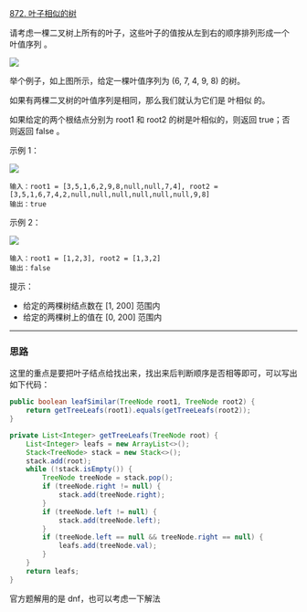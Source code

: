 [872. 叶子相似的树](https://leetcode.cn/problems/leaf-similar-trees/description/)

请考虑一棵二叉树上所有的叶子，这些叶子的值按从左到右的顺序排列形成一个 叶值序列 。

![](https://s3-lc-upload.s3.amazonaws.com/uploads/2018/07/16/tree.png)

举个例子，如上图所示，给定一棵叶值序列为 (6, 7, 4, 9, 8) 的树。

如果有两棵二叉树的叶值序列是相同，那么我们就认为它们是 叶相似 的。

如果给定的两个根结点分别为 root1 和 root2 的树是叶相似的，则返回 true；否则返回 false 。



示例 1：

![](https://assets.leetcode.com/uploads/2020/09/03/leaf-similar-1.jpg)
```
输入：root1 = [3,5,1,6,2,9,8,null,null,7,4], root2 = [3,5,1,6,7,4,2,null,null,null,null,null,null,9,8]
输出：true
```
示例 2：

![](https://assets.leetcode.com/uploads/2020/09/03/leaf-similar-2.jpg)
```
输入：root1 = [1,2,3], root2 = [1,3,2]
输出：false
```

提示：

- 给定的两棵树结点数在 [1, 200] 范围内
- 给定的两棵树上的值在 [0, 200] 范围内

<hr/>

### 思路
这里的重点是要把叶子结点给找出来，找出来后判断顺序是否相等即可，可以写出如下代码：

```java
public boolean leafSimilar(TreeNode root1, TreeNode root2) {
    return getTreeLeafs(root1).equals(getTreeLeafs(root2));
}

private List<Integer> getTreeLeafs(TreeNode root) {
    List<Integer> leafs = new ArrayList<>();
    Stack<TreeNode> stack = new Stack<>();
    stack.add(root);
    while (!stack.isEmpty()) {
        TreeNode treeNode = stack.pop();
        if (treeNode.right != null) {
            stack.add(treeNode.right);
        }
        if (treeNode.left != null) {
            stack.add(treeNode.left);
        }
        if (treeNode.left == null && treeNode.right == null) {
            leafs.add(treeNode.val);
        }
    }
    return leafs;
}
```

官方题解用的是 dnf，也可以考虑一下解法